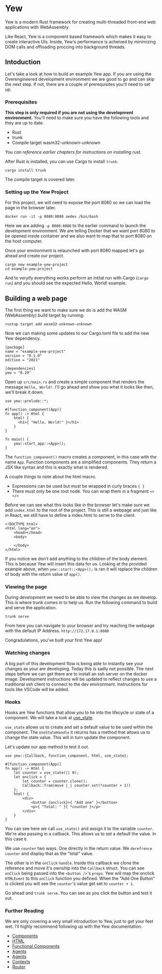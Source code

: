 # Yew

Yew is a modern Rust framework for creating multi-threaded front-end web applications with 
WebAssembly.

Like React, Yew is a component based framework which makes it easy to create interactive UIs. 
Inside, Yew's performance is acheived by minimizing DOM calls and offloading proccing into 
background threads.

## Intoduction 

Let's take a look at how to build an example Yew app. If you are using the Overengineered 
development environment we are good to go and can skip the next step. If not, there are a couple 
of prerequisites you'll need to set up.

### Prerequisites

**This step is only required if you are not using the development environment.** You'll need to 
make sure you have the following tools and they are up to date.

* Rust
* trunk
* Compile target wasm32-unknown-unknown

*You can reference earlier chapters for instructions on installing rust.*

After Rust is installed, you can use Cargo to install `trunk`.

```rust,ignore
cargo install trunk
```

The compile target is covered later.

### Setting up the Yew Project

For this project, we will need to expose the port 8080 so we can load the page in the browser 
later.

```rust,ignore
docker run -it -p 8080:8080 oedev /bin/bash
```

Here we are adding `-p 8080:8080` to the earlier command to launch the development environment.
We are telling Docker that we want port 8080 to be opened inside container and we also want to
map that to port 8080 on the host computer.

Once your environment is relaunched with port 8080 mapped let's go ahead and create our project.

```rust,ignore
cargo new example-yew-project
cd example-yew-project
```

And to veryify everything works perform an intital run with Cargo (`cargo run`) and you should see
the expected Hello, World! example.

## Building a web page

The first thing we want to make sure we do is add the WASM (WebAssembly) build target by running: 

```rust,ignore
rustup target add wasm32-unknown-unknown
```
Now we can making some updates to our Cargo.toml file to add the new Yew dependency.


```rust,ignore
[package]
name = "example-yew-project"
version = "0.1.0"
edition = "2021"

[dependencies]
yew = "0.19"

```

Open up `src/main.rs` and create a simple component that renders the message `Hello, World!`. I'll 
go ahead and show you what it looks like then, we'll break it down.

```rust,ignore
use yew::prelude::*;

#[function_component(App)]
fn app() -> Html {
    html! {
	  <h1>{ "Hello, World!" }</h1>
    }
}

fn main() {
    yew::start_app::<App>();
}
```

The `function_component()` macro creates a component, in this case with the name `App`. Function
components are a simplified components. They return a JSX like syntax and this is exactly what is 
rendered.

A couple things to note about the html macro.
* Expressions can be used but must be wrapped in curly braces `{ }`
* There must only be one root node. You can wrap them in a fragment `<></>`

Before we can see what this looks like in the browser let's make sure we add `index.html` to 
the root of the project. This is still a webpage and just like in React, we still have to define 
a index.html to serve to the client.

```rust,ignore
<!DOCTYPE html>
<html lang="en">
    <head></head>
    <body>

    </body>
</html>
```

If you notice we don't add anything to the children of the body element. This is because Yew will 
insert this data for us. Looking at the provided example above, when `yew::start::<App>();` is ran 
it will replace the children of body with the return value of `app()`.

### Viewing the page

During development we need to be able to view the changes as we develop. This is where trunk comes 
in to help us. Run the following command to build and serve the application.

```rust,ignore
trunk serve 
```

From here you can navigate to your browser and try reaching the webpage with the default IP 
Address. `http://172.17.0.1:8080`

Congradulations, you've built your first Yew app! 

### Watching changes

A big part of this development flow is being able to instantly see your changes as your are 
developing. Today this is sadly not possible. The next steps before we can get there are to
install an ssh server on the docker image. Development instructions will be updated to reflect 
changes to use a traditional ssh client to connect to the dev environment. Instructions for tools
like VSCode will be added.

### Hooks

Hooks are Yew functions that allow you to tie into the lifecycle or state of a component. We will 
take a look at [use_state](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).

`use_state` allows us to create and set a default value to be used within the component. The 
`UseStateHandle` it returns has a method that allows us to change the state value. This will in 
turn update the component.

Let's update our app method to test it out.

```rust,ignore
use yew::{Callback, function_component, html, use_state};

#[function_component(App)]
fn app() -> Html {
    let counter = use_state(|| 0);
    let onclick = {
        let counter = counter.clone();
        Callback::from(move |_| counter.set(*counter + 1))
    };
    html! {
		<div>
		    <button {onclick}>{ "Add one" }</button>
		    <p>{ "Total: " }{ *counter }</p>
		</div>
    }
}

```

You can see here we call `use_state()` and assign it to the variable `counter`. We're also 
passing in a callback. This allows us to set a default the value. In this case `0`.

We use `counter` two ways. One directly in the return value. We `derefrence` `counter` and 
display that as the "total" value.

The other is in the `onClick` `handle`. Inside this callback we clone the reference and move it's 
ownship into the `Callback` struct. You can see `onClick` being passed into the `<button />`'s 
`props`. Yew will map the onclick `HTMLEvent` to this `onClick` function you defined. When the 
"Add One Button" is clicked you will see the `counter`'s value get set to `counter + 1`.

Go ahead and `trunk serve`. You can see as you click the button and test it out.

### Further Reading

We are only covering a very small introduction to Yew, just to get your feet wet. I'll highly 
recommend following up with the Yew documentation.

* [Components](https://yew.rs/docs/concepts/components/introduction)
* [HTML](https://yew.rs/docs/concepts/html/introduction)
* [Functional Components](https://yew.rs/docs/concepts/function-components/introduction)
* [Agents](https://yew.rs/docs/concepts/agents/introduction)
* [Agents](https://yew.rs/docs/concepts/agents)
* [Contexts](https://yew.rs/docs/concepts/context)
* [Router](https://yew.rs/docs/concepts/router)
